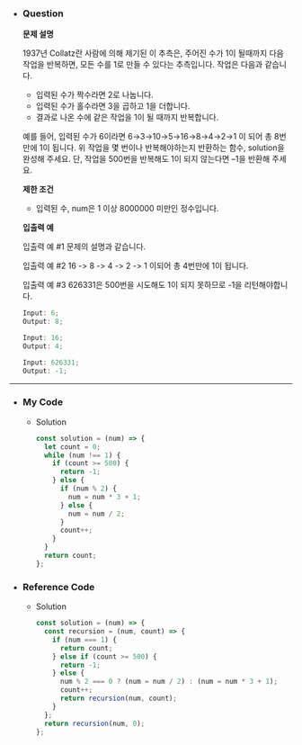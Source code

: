 - ### Question

  **문제 설명**

  1937년 Collatz란 사람에 의해 제기된 이 추측은, 주어진 수가 1이 될때까지 다음 작업을 반복하면, 모든 수를 1로 만들 수 있다는 추측입니다. 작업은 다음과 같습니다.

  - 입력된 수가 짝수라면 2로 나눕니다.
  - 입력된 수가 홀수라면 3을 곱하고 1을 더합니다.
  - 결과로 나온 수에 같은 작업을 1이 될 때까지 반복합니다.

  예를 들어, 입력된 수가 6이라면 6→3→10→5→16→8→4→2→1 이 되어 총 8번 만에 1이 됩니다. 위 작업을 몇 번이나 반복해야하는지 반환하는 함수, solution을 완성해 주세요. 단, 작업을 500번을 반복해도 1이 되지 않는다면 –1을 반환해 주세요.

  **제한 조건**

  - 입력된 수, num은 1 이상 8000000 미만인 정수입니다.

  **입출력 예**

  입출력 예 #1
  문제의 설명과 같습니다.

  입출력 예 #2
  16 -> 8 -> 4 -> 2 -> 1 이되어 총 4번만에 1이 됩니다.

  입출력 예 #3
  626331은 500번을 시도해도 1이 되지 못하므로 -1을 리턴해야합니다.

  ```jsx
  Input: 6;
  Output: 8;
  ```

  ```jsx
  Input: 16;
  Output: 4;
  ```

  ```jsx
  Input: 626331;
  Output: -1;
  ```

---

- ### My Code

  - Solution

    ```jsx
    const solution = (num) => {
      let count = 0;
      while (num !== 1) {
        if (count >= 500) {
          return -1;
        } else {
          if (num % 2) {
            num = num * 3 + 1;
          } else {
            num = num / 2;
          }
          count++;
        }
      }
      return count;
    };
    ```

- ### Reference Code

  - Solution

    ```jsx
    const solution = (num) => {
      const recursion = (num, count) => {
        if (num === 1) {
          return count;
        } else if (count >= 500) {
          return -1;
        } else {
          num % 2 === 0 ? (num = num / 2) : (num = num * 3 + 1);
          count++;
          return recursion(num, count);
        }
      };
      return recursion(num, 0);
    };
    ```
